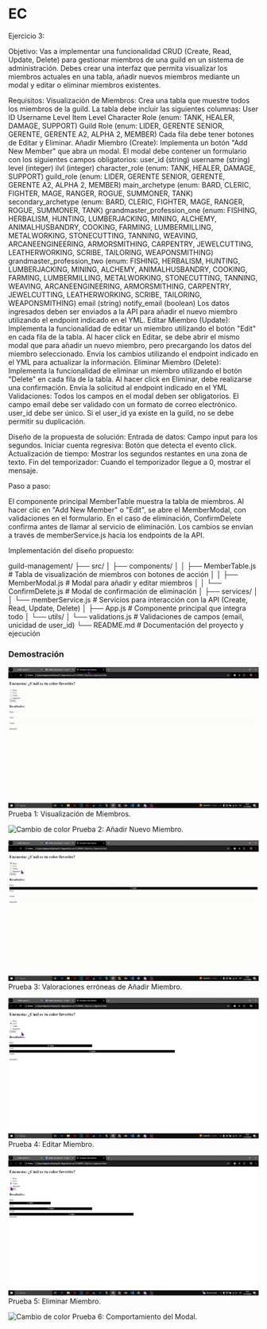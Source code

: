 # EC
Ejercicio 3:

Objetivo: Vas a implementar una funcionalidad CRUD (Create, Read, Update, Delete) para gestionar miembros de una guild en un sistema de administración. Debes crear una interfaz que permita visualizar los miembros actuales en una tabla, añadir nuevos miembros mediante un modal y editar o eliminar miembros existentes.


Requisitos:
Visualización de Miembros:
Crea una tabla que muestre todos los miembros de la guild.
La tabla debe incluir las siguientes columnas:
User ID
Username
Level
Item Level
Character Role (enum: TANK, HEALER, DAMAGE, SUPPORT)
Guild Role (enum: LIDER, GERENTE SENIOR, GERENTE, GERENTE A2, ALPHA 2, MEMBER)
Cada fila debe tener botones de Editar y Eliminar.
Añadir Miembro (Create):
Implementa un botón "Add New Member" que abra un modal.
El modal debe contener un formulario con los siguientes campos obligatorios:
user_id (string)
username (string)
level (integer)
ilvl (integer)
character_role (enum: TANK, HEALER, DAMAGE, SUPPORT)
guild_role (enum: LIDER, GERENTE SENIOR, GERENTE, GERENTE A2, ALPHA 2, MEMBER)
main_archetype (enum: BARD, CLERIC, FIGHTER, MAGE, RANGER, ROGUE, SUMMONER, TANK)
secondary_archetype (enum: BARD, CLERIC, FIGHTER, MAGE, RANGER, ROGUE, SUMMONER, TANK)
grandmaster_profession_one (enum: FISHING, HERBALISM, HUNTING, LUMBERJACKING, MINING, ALCHEMY, ANIMALHUSBANDRY, COOKING, FARMING, LUMBERMILLING, METALWORKING, STONECUTTING, TANNING, WEAVING, ARCANEENGINEERING, ARMORSMITHING, CARPENTRY, JEWELCUTTING, LEATHERWORKING, SCRIBE, TAILORING, WEAPONSMITHING)
grandmaster_profession_two (enum: FISHING, HERBALISM, HUNTING, LUMBERJACKING, MINING, ALCHEMY, ANIMALHUSBANDRY, COOKING, FARMING, LUMBERMILLING, METALWORKING, STONECUTTING, TANNING, WEAVING, ARCANEENGINEERING, ARMORSMITHING, CARPENTRY, JEWELCUTTING, LEATHERWORKING, SCRIBE, TAILORING, WEAPONSMITHING)
email (string)
notify_email (boolean)
Los datos ingresados deben ser enviados a la API para añadir el nuevo miembro utilizando el endpoint  indicado en el YML.
Editar Miembro (Update):
Implementa la funcionalidad de editar un miembro utilizando el botón "Edit" en cada fila de la tabla.
Al hacer click en Editar, se debe abrir el mismo modal que para añadir un nuevo miembro, pero precargando los datos del miembro seleccionado.
Envía los cambios utilizando el endpoint indicado en el YML para actualizar la información.
Eliminar Miembro (Delete):
Implementa la funcionalidad de eliminar un miembro utilizando el botón "Delete" en cada fila de la tabla.
Al hacer click en Eliminar, debe realizarse una confirmación.
Envía la solicitud al endpoint indicado en el YML
Validaciones:
Todos los campos en el modal deben ser obligatorios.
El campo email debe ser validado con un formato de correo electrónico.
user_id debe ser único. Si el user_id ya existe en la guild, no se debe permitir su duplicación.

Diseño de la propuesta de solución:
Entrada de datos: Campo input para los segundos.
Iniciar cuenta regresiva: Botón que detecta el evento click.
Actualización de tiempo: Mostrar los segundos restantes en una zona de texto.
Fin del temporizador: Cuando el temporizador llegue a 0, mostrar el mensaje.

Paso a paso:

El componente principal MemberTable muestra la tabla de miembros.
Al hacer clic en "Add New Member" o "Edit", se abre el MemberModal, con validaciones en el formulario.
En el caso de eliminación, ConfirmDelete confirma antes de llamar al servicio de eliminación.
Los cambios se envían a través de memberService.js hacia los endpoints de la API.



Implementación del diseño propuesto:

guild-management/
├── src/
│   ├── components/
│   │   ├── MemberTable.js            # Tabla de visualización de miembros con botones de acción
│   │   ├── MemberModal.js            # Modal para añadir y editar miembros
│   │   └── ConfirmDelete.js          # Modal de confirmación de eliminación
│   ├── services/
│   │   └── memberService.js          # Servicios para interacción con la API (Create, Read, Update, Delete)
│   ├── App.js                        # Componente principal que integra todo
│   └── utils/
│       └── validations.js            # Validaciones de campos (email, unicidad de user_id)
└── README.md                         # Documentación del proyecto y ejecución


### Demostración

![Cambio de color](/T1/SPRINT_3/Ejercicio_3/ejercicio3.gif)
Prueba 1: Visualización de Miembros.


![Cambio de color](/T1/SPRINT_3/Ejercicio_3/ejercicio3_1.gif)
Prueba 2: Añadir Nuevo Miembro.


![Cambio de color](/T1/SPRINT_3/Ejercicio_3/ejercicio3_2.gif)
Prueba 3: Valoraciones erróneas de Añadir Miembro.


![Cambio de color](/T1/SPRINT_3/Ejercicio_3/ejercicio3_3.gif)
Prueba 4: Editar Miembro.


![Cambio de color](/T1/SPRINT_3/Ejercicio_3/ejercicio3_4.gif)
Prueba 5: Eliminar Miembro.


![Cambio de color](/T1/SPRINT_3/Ejercicio_3/ejercicio3_5.gif)
Prueba 6: Comportamiento del Modal.



